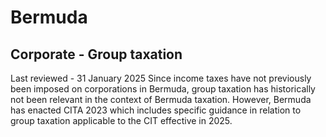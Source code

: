 # Bermuda
## Corporate - Group taxation
Last reviewed - 31 January 2025
Since income taxes have not previously been imposed on corporations in Bermuda, group taxation has historically not been relevant in the context of Bermuda taxation.
However, Bermuda has enacted CITA 2023 which includes specific guidance in relation to group taxation applicable to the CIT effective in 2025.
